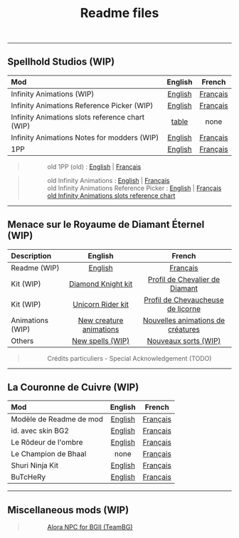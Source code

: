 <div align="center"><h1>Readme files</h1>
</div><br>


<hr>


## Spellhold Studios (WIP)

|  Mod    | English | French |
| :------ |  :---:  | :----: |
| Infinity Animations (WIP) | <a href="https://gwendolynefreddy.github.io/docs/spellholdstudios/infinityanimations/documentation/infinityanimations-readme-english.html">English</a> | <a href="https://gwendolynefreddy.github.io/docs/spellholdstudios/infinityanimations/documentation/infinityanimations-readme-french.html">Français</a> |
| Infinity Animations Reference Picker (WIP) | <a href="https://gwendolynefreddy.github.io/docs/spellholdstudios/infinityanimations/documentation/ia_reference_picker_readme.html">English</a> | <a href="https://gwendolynefreddy.github.io/docs/spellholdstudios/infinityanimations/documentation/ia_reference_picker_readme-french.html">Français</a> |
| Infinity Animations slots reference chart (WIP) | <a href="https://gwendolynefreddy.github.io/docs/spellholdstudios/infinityanimations/documentation/ia_animations_ref_chart.html">table</a> | none |
| Infinity Animations Notes for modders (WIP) | <a href="https://gwendolynefreddy.github.io/docs/spellholdstudios/infinityanimations/documentation/ia_notes-for-modders-english.html">English</a> | <a href="https://gwendolynefreddy.github.io/docs/spellholdstudios/infinityanimations/documentation/ia_notes-for-modders-french.html">Français</a> |
| 1PP | <a href="https://gwendolynefreddy.github.io/docs/spellholdstudios/1pp/documentation/1pp-readme-english.html">English | <a href="https://gwendolynefreddy.github.io/docs/spellholdstudios/1pp/documentation/1pp-readme-french.html">Français</a> |


><span style="margin-left: 50px;">old 1PP (old) : <a href="https://gwendolynefreddy.github.io/docs/spellholdstudios/1pp-readme.html">English</a> | <a href="https://gwendolynefreddy.github.io/docs/spellholdstudios/1pp-readme-french.html">Français</a></span><br>

><span style="margin-left: 50px;">old Infinity Animations : <a href="https://gwendolynefreddy.github.io/docs/spellholdstudios/readme-infinityanimations.html">English</a> | <a href="https://gwendolynefreddy.github.io/docs/spellholdstudios/readme-infinityanimations-french.html">Français</a></span><br>
><span style="margin-left: 50px;">old Infinity Animations Reference Picker : <a href="https://gwendolynefreddy.github.io/docs/spellholdstudios/ia_reference_picker_readme.html">English</a> | <a href="https://gwendolynefreddy.github.io/docs/spellholdstudios/ia_reference_picker_readme-french.html">Français</a></span><br>
><span style="margin-left: 50px;"><a href="https://gwendolynefreddy.github.io/docs/spellholdstudios/ia_animations_ref_chart.html">old Infinity Animations slots reference chart</a></span><br>


<hr>


## Menace sur le Royaume de Diamant Éternel (WIP)

| Description | English | French |
| :------ |  :---:  | :----: |
| Readme (WIP) | <a href="https://gwendolynefreddy.github.io/docs/diamant_eternel/menace-readme-english.html">English</a> | <a href="https://gwendolynefreddy.github.io/docs/diamant_eternel/menace-readme-french.html">Français</a> |
| Kit (WIP) | <a href="https://gwendolynefreddy.github.io/docs/diamant_eternel/menace-kit1-readme-english.html">Diamond Knight kit</a> | <a href="https://gwendolynefreddy.github.io/docs/diamant_eternel/menace-kit1-readme-french.html">Profil de Chevalier de Diamant</a> |
| Kit (WIP) | <a href="https://gwendolynefreddy.github.io/docs/diamant_eternel/menace-kit2-readme-english.html">Unicorn Rider kit</a> | <a href="https://gwendolynefreddy.github.io/docs/diamant_eternel/menace-kit2-readme-french.html">Profil de Chevaucheuse de licorne</a> |
| Animations (WIP) | <a href="https://gwendolynefreddy.github.io/docs/diamant_eternel/menace-animations-readme-english.html">New creature animations</a> | <a href="https://gwendolynefreddy.github.io/docs/diamant_eternel/menace-animations-readme-french.html">Nouvelles animations de créatures</a> |
| Others | <a href="https://gwendolynefreddy.github.io/docs/diamant_eternel/menace-spells-readme-english.html">New spells (WIP) | <a href="https://gwendolynefreddy.github.io/docs/diamant_eternel/menace-spells-readme-french.html">Nouveaux sorts (WIP)</a> |

><span style="margin-left: 50px;">Crédits particuliers - Special Acknowledgement (TODO)</span><br>


<hr>


## La Couronne de Cuivre (WIP)

|  Mod    | English | French |
| :------ |  :---:  | :----: |
| Modèle de Readme de mod | <a href="https://gwendolynefreddy.github.io/docs/lcc/mymod/readme/readme-lcc-en.html">English</a> | <a href="https://gwendolynefreddy.github.io/docs/lcc/mymod/readme/readme-lcc-fr.html">Français</a> |
| id. avec skin BG2 | <a href="https://gwendolynefreddy.github.io/docs/lcc/mymod/readme/readme-lcc-enbg2.html">English</a> | <a href="https://gwendolynefreddy.github.io/docs/lcc/mymod/readme/readme-lcc-frbg2.html">Français</a> |
| Le Rôdeur de l'ombre |<a href="https://gwendolynefreddy.github.io/docs/lcc/rodeur_ombre-readme-english.html">English</a> | <a href="https://gwendolynefreddy.github.io/docs/lcc/rodeur_ombre-readme-french.html">Français</a> |
| Le Champion de Bhaal | none | <a href="https://gwendolynefreddy.github.io/docs/cdb/cdb-readme-french">Français</a> |
| Shuri Ninja Kit | <a href="https://gwendolynefreddy.github.io/docs/lcc/shurininja-readme-english.txt">English</a> | <a href="https://gwendolynefreddy.github.io/docs/lcc/shurininja-readme-french.txt">Français</a> |
| BuTcHeRy | <a href="https://gwendolynefreddy.github.io/docs/lcc/butchery-readme-english.html">English</a> | <a href="https://gwendolynefreddy.github.io/docs/lcc/butchery-readme-french.html">Français</a> |


<hr>


## Miscellaneous mods (WIP)

><span style="margin-left: 50px;"><a href="https://gwendolynefreddy.github.io/docs/alora/alora-readme.html">Alora NPC for BGII (TeamBG)</a>